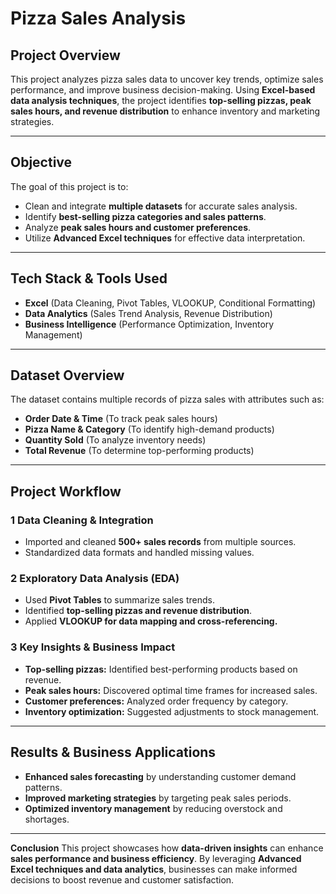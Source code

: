 # **Pizza Sales Analysis**

##  **Project Overview**
This project analyzes pizza sales data to uncover key trends, optimize sales performance, and improve business decision-making. Using **Excel-based data analysis techniques**, the project identifies **top-selling pizzas, peak sales hours, and revenue distribution** to enhance inventory and marketing strategies.

---

##  **Objective**
The goal of this project is to:
- Clean and integrate **multiple datasets** for accurate sales analysis.
- Identify **best-selling pizza categories and sales patterns**.
- Analyze **peak sales hours and customer preferences**.
- Utilize **Advanced Excel techniques** for effective data interpretation.

---

##  **Tech Stack & Tools Used**
- **Excel** (Data Cleaning, Pivot Tables, VLOOKUP, Conditional Formatting)
- **Data Analytics** (Sales Trend Analysis, Revenue Distribution)
- **Business Intelligence** (Performance Optimization, Inventory Management)

---

##  **Dataset Overview**
The dataset contains multiple records of pizza sales with attributes such as:
- **Order Date & Time** (To track peak sales hours)
- **Pizza Name & Category** (To identify high-demand products)
- **Quantity Sold** (To analyze inventory needs)
- **Total Revenue** (To determine top-performing products)

---

##  **Project Workflow**
### **1️ Data Cleaning & Integration**
- Imported and cleaned **500+ sales records** from multiple sources.
- Standardized data formats and handled missing values.

### **2️ Exploratory Data Analysis (EDA)**
- Used **Pivot Tables** to summarize sales trends.
- Identified **top-selling pizzas and revenue distribution**.
- Applied **VLOOKUP for data mapping and cross-referencing.**

### **3️ Key Insights & Business Impact**
- **Top-selling pizzas:** Identified best-performing products based on revenue.
- **Peak sales hours:** Discovered optimal time frames for increased sales.
- **Customer preferences:** Analyzed order frequency by category.
- **Inventory optimization:** Suggested adjustments to stock management.

---

##  **Results & Business Applications**
- **Enhanced sales forecasting** by understanding customer demand patterns.
- **Improved marketing strategies** by targeting peak sales periods.
- **Optimized inventory management** by reducing overstock and shortages.

---

 **Conclusion**
This project showcases how **data-driven insights** can enhance **sales performance and business efficiency**. By leveraging **Advanced Excel techniques and data analytics**, businesses can make informed decisions to boost revenue and customer satisfaction.



